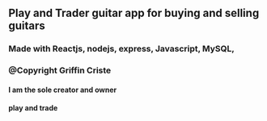 ## Play and Trader guitar app for buying and selling guitars 

### Made with Reactjs, nodejs, express, Javascript, MySQL, 

### @Copyright Griffin Criste

#### I am the sole creator and owner

#### play and trade
